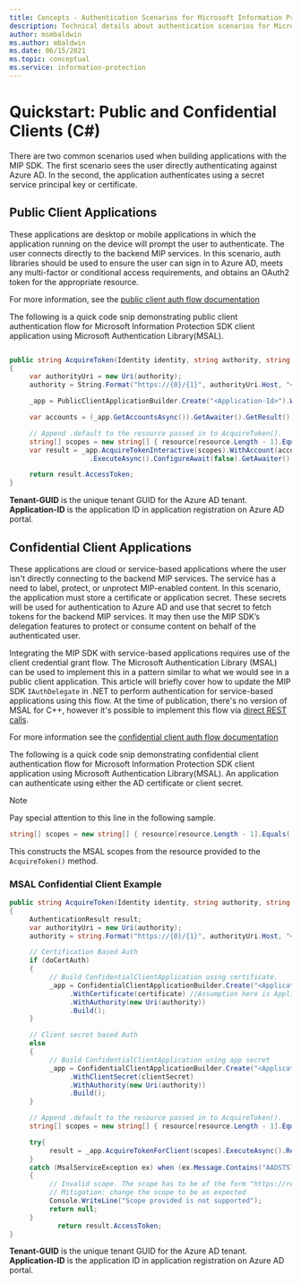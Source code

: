 ```yaml
---
title: Concepts - Authentication Scenarios for Microsoft Information Protection (MIP) SDK C# clients
description: Technical details about authentication scenarios for Microsoft Information Protection SDK C# client applications.
author: msmbaldwin
ms.author: mbaldwin
ms.date: 06/15/2021
ms.topic: conceptual
ms.service: information-protection
---
```


# Quickstart: Public and Confidential Clients (C#)

There are two common scenarios used when building applications with the MIP SDK. The first scenario sees the user directly authenticating against Azure AD. In the second, the application authenticates using a secret service principal key or certificate.

## Public Client Applications

These applications are desktop or mobile applications in which the application running on the device will prompt the user to authenticate. The user connects directly to the backend MIP services. In this scenario, auth libraries should be used to ensure the user can sign in to Azure AD, meets any multi-factor or conditional access requirements, and obtains an OAuth2 token for the appropriate resource.

For more information, see the [public client auth flow documentation](/azure/active-directory/develop/msal-net-initializing-client-applications#initializing-a-public-client-application-from-configuration-options)

The following is a quick code snip demonstrating public client authentication flow for Microsoft Information Protection SDK client application using Microsoft Authentication Library(MSAL).

```csharp

public string AcquireToken(Identity identity, string authority, string resource, string claims)
{
     var authorityUri = new Uri(authority);
     authority = String.Format("https://{0}/{1}", authorityUri.Host, "<Tenant-GUID>");

     _app = PublicClientApplicationBuilder.Create("<Application-Id>").WithAuthority(authority).WithDefaultRedirectUri().Build();

     var accounts = (_app.GetAccountsAsync()).GetAwaiter().GetResult();

     // Append .default to the resource passed in to AcquireToken().
     string[] scopes = new string[] { resource[resource.Length - 1].Equals('/') ? $"{resource}.default" : $"{resource}/.default" };
     var result = _app.AcquireTokenInteractive(scopes).WithAccount(accounts.FirstOrDefault()).WithPrompt(Prompt.SelectAccount)
                    .ExecuteAsync().ConfigureAwait(false).GetAwaiter().GetResult();

     return result.AccessToken;
}
```

**Tenant-GUID** is the unique tenant GUID for the Azure AD tenant.
**Application-ID** is the application ID in application registration on Azure AD portal.

## Confidential Client Applications

These applications are cloud or service-based applications where the user isn't directly connecting to the backend MIP services. The service has a need to label, protect, or unprotect MIP-enabled content. In this scenario, the application must store a certificate or application secret. These secrets will be used for authentication to Azure AD and use that secret to fetch tokens for the backend MIP services. It may then use the MIP SDK’s delegation features to protect or consume content on behalf of the authenticated user.

Integrating the MIP SDK with service-based applications requires use of the client credential grant flow. The Microsoft Authentication Library (MSAL) can be used to implement this in a pattern similar to what we would see in a public client application. This article will briefly cover how to update the MIP SDK `IAuthDelegate` in .NET to perform authentication for service-based applications using this flow. At the time of publication, there's no version of MSAL for C++, however it's possible to implement this flow via [direct REST calls](/azure/active-directory/develop/v2-oauth2-client-creds-grant-flow#get-a-token).

For more information see the [confidential client auth flow documentation](/azure/active-directory/develop/msal-net-initializing-client-applications#initializing-a-confidential-client-application-from-code)

The following is a quick code snip demonstrating confidential client authentication flow for Microsoft Information Protection SDK client application using Microsoft Authentication Library(MSAL). An application can authenticate using either the AD certificate or client secret.

> [!NOTE]
> Pay special attention to this line in the following sample. 
>
> ```csharp
> string[] scopes = new string[] { resource[resource.Length - 1].Equals('/') ? $"{resource}.default" : $"{resource}/.default" };
> ```
> This constructs the MSAL scopes from the resource provided to the `AcquireToken()` method. 

### MSAL Confidential Client Example

```csharp
public string AcquireToken(Identity identity, string authority, string resource, string claim)
{
     AuthenticationResult result;
     var authorityUri = new Uri(authority);
     authority = string.Format("https://{0}/{1}", authorityUri.Host, "<Tenant-GUID>");

     // Certification Based Auth
     if (doCertAuth)
     {
          // Build ConfidentialClientApplication using certificate.
          _app = ConfidentialClientApplicationBuilder.Create("<Application-Id>")
               .WithCertificate(certificate) //Assumption here is Application passes a certificate created using certificate thumbprint
               .WithAuthority(new Uri(authority))
               .Build();
     }

     // Client secret based Auth
     else
     {
          // Build ConfidentialClientApplication using app secret
          _app = ConfidentialClientApplicationBuilder.Create("<Application-Id>")
               .WithClientSecret(clientSecret)
               .WithAuthority(new Uri(authority))
               .Build();
     }

     // Append .default to the resource passed in to AcquireToken().
     string[] scopes = new string[] { resource[resource.Length - 1].Equals('/') ? $"{resource}.default" : $"{resource}/.default" };

     try{
          result = _app.AcquireTokenForClient(scopes).ExecuteAsync().Result;
     }
     catch (MsalServiceException ex) when (ex.Message.Contains("AADSTS70011"))
     {
          // Invalid scope. The scope has to be of the form "https://resourceurl/.default"
          // Mitigation: change the scope to be as expected
          Console.WriteLine("Scope provided is not supported");
          return null;
     }
            return result.AccessToken;
}

```
**Tenant-GUID** is the unique tenant GUID for the Azure AD tenant.
**Application-ID** is the application ID in application registration on Azure AD portal.
